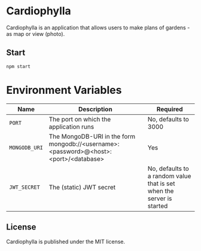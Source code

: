 # Cardiophylla

Cardiophylla is an application that allows users to make plans of gardens - as map or view (photo).

## Start
`npm start`

# Environment Variables
| Name            | Description | Required |
|-----------------|-------------|----------|
| `PORT` | The port on which the application runs | No, defaults to 3000 |
| `MONGODB_URI` | The MongoDB-URI in the form mongodb://&lt;username&gt;:&lt;password&gt;@&lt;host&gt;:&lt;port&gt;/&lt;database&gt; | Yes |
| `JWT_SECRET` | The (static) JWT secret | No, defaults to a random value that is set when the server is started |

## License
Cardiophylla is published under the MIT license.